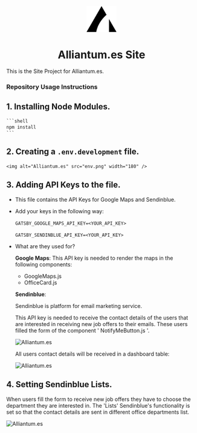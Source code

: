 <p align="center">
  <a href="https://www.alliantum.es">
    <img alt="Alliantum.es" src="logo-alliantum.png" width="80" />
  </a>
</p>
<h1 align="center">
  Alliantum.es Site
</h1>

This is the Site Project for Alliantum.es.




### Repository Usage Instructions

## 1.  **Installing Node Modules.**
    ```shell
    npm install
    ```

## 2.  **Creating a ```.env.development``` file.**

    <img alt="Alliantum.es" src="env.png" width="180" />

## 3.  **Adding API Keys to the file.**

- This file contains the API Keys for Google Maps and Sendinblue.

- Add your keys in the following way:

  ```GATSBY_GOOGLE_MAPS_API_KEY=<YOUR_API_KEY>```

  ```GATSBY_SENDINBLUE_API_KEY=<YOUR_API_KEY>```

- What are they used for?

  **Google Maps**: This API key is needed to render the maps in the following components:
    
    - GoogleMaps.js
    - OfficeCard.js

  **Sendinblue**: 
  
  Sendinblue is platform for email marketing service.

  This API key is needed to receive the contact details of the users that are interested in receiving new job offers to their emails. These users filled the form of the component ' NotifyMeButton.js '. 

  <img alt="Alliantum.es" src="notify.png" width="180" />

  All users contact details will be received in a dashboard table:

  <img alt="Alliantum.es" src="dashboard.png" />


## 4.  **Setting Sendinblue Lists.**

When users fill the form to receive new job offers they have to choose the department they are interested in. The 'Lists' Sendinblue's functionality is set so that the contact details are sent in different office departments list.

  <img alt="Alliantum.es" src="lists.png" />







